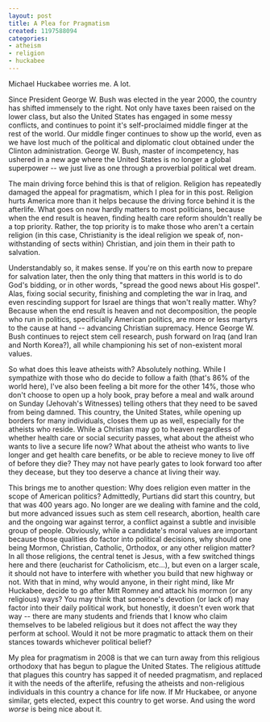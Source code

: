 ```yaml
---
layout: post
title: A Plea for Pragmatism
created: 1197588094
categories:
- atheism
- religion
- huckabee
---
```

Michael Huckabee worries me.  A lot.

Since President George W. Bush was elected in the year 2000, the country has shifted immensely to the right.  Not only have taxes been raised on the lower class, but also the United States has engaged in some messy conflicts, and continues to point it's self-proclaimed middle finger at the rest of the world.  Our middle finger continues to show up the world, even as we have lost much of the political and diplomatic clout obtained under the Clinton administration.  George W. Bush, master of incompetency, has ushered in a new age where the United States is no longer a global superpower -- we just live as one through a proverbial political wet dream.

The main driving force behind this is that of religion.  Religion has repeatedly damaged the appeal for pragmatism, which I plea for in this post.  Religion hurts America more than it helps because the driving force behind it is the afterlife.  What goes on now hardly matters to most politicians, because when the end result is heaven, finding health care reform shouldn't really be a top priority.  Rather, the top priority is to make those who aren't a certain religion (in this case, Christianity is the ideal religion we speak of, non-withstanding of sects within) Christian, and join them in their path to salvation.

Understandably so, it makes sense.  If you're on this earth now to prepare for salvation later, then the only thing that matters in this world is to do God's bidding, or in other words, "spread the good news about His gospel".  Alas, fixing social security, finishing and completing the war in Iraq, and even rescinding support for Israel are things that won't really matter.  Why?  Because when the end result is heaven and not decomposition, the people who run in politics, specificially American politics, are more or less martyrs to the cause at hand -- advancing Christian supremacy.  Hence George W. Bush continues to reject stem cell research, push forward on Iraq (and Iran and North Korea?), all while championing his set of non-existent moral values.

So what does this leave atheists with?  Absolutely nothing.  While I sympathize with those who do decide to follow a faith (that's 86% of the world here), I've also been feeling a bit more for the other 14%, those who don't choose to open up a holy book, pray before a meal and walk around on Sunday (Jehovah's Witnesses) telling others that they need to be saved from being damned.  This country, the United States, while opening up borders for many individuals, closes them up as well, especially for the atheists who reside.  While a Christian may go to heaven regardless of whether health care or social security passes, what about the atheist who wants to live a secure life now?  What about the atheist who wants to live longer and get health care benefits, or be able to recieve money to live off of before they die?  They may not have pearly gates to look forward too after they decease, but they too deserve a chance at living their way.  

This brings me to another question:  Why does religion even matter in the scope of American politics?  Admittedly, Purtians did start this country, but that was 400 years ago.  No longer are we dealing with famine and the cold, but more advanced issues such as stem cell research, abortion, health care and the ongoing war against terror, a conflict against a subtle and invisible group of people.  Obviously, while a candidate's moral values are important because those qualities do factor into political decisions, why should one being Mormon, Christian, Catholic, Orthodox,  or any other religion matter?  In all those religions, the central tenet is Jesus, with a few switched things here and there (eucharist for Catholicism, etc...), but even on a larger scale, it should not have to interfere with whether you build that new highway or not.  With that in mind, why would anyone, in their right mind, like Mr Huckabee, decide to go after Mitt Romney and attack his mormon (or any religious) ways?  You may think that someone's devotion (or lack of) may factor into their daily political work, but honestly, it doesn't even work that way -- there are many students and friends that I know who claim themselves to be labeled religious but it does not affect the way they perform at school.  Would it not be more pragmatic to attack them on their stances towards whichever political belief?

My plea for pragmatism in 2008 is that we can turn away from this religious orthodoxy that has begun to plague the United States.  The religious atittude that plagues this country has sapped it of needed pragmatism, and replaced it with the needs of the afterlife, refusing the atheists and non-religious individuals in this country a chance for life now.  If Mr Huckabee, or anyone similar, gets elected, expect this country to get worse.  And using the word <i>worse</i> is being nice about it.

